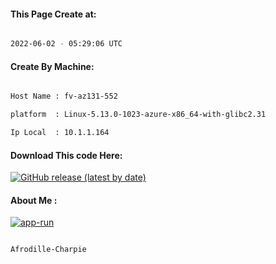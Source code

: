 
   
#### This Page Create at:

```bash

2022-06-02 - 05:29:06 UTC

```

#### Create By Machine:

```bash

Host Name : fv-az131-552

platform  : Linux-5.13.0-1023-azure-x86_64-with-glibc2.31

Ip Local  : 10.1.1.164

```
#### Download This code Here:

[![GitHub release (latest by date)](https://img.shields.io/github/v/release/Afrodille-Charpie/App-Run-1?style=for-the-badge&label=Download)](https://github.com/Afrodille-Charpie/App-Run-1/releases) 

</p> 

#### About Me :

[![app-run](https://github.com/Afrodille-Charpie/App-Run-1/actions/workflows/app-run.yml/badge.svg)](https://github.com/Afrodille-Charpie/App-Run-1/actions/workflows/app-run.yml)

```bash

Afrodille-Charpie

```

